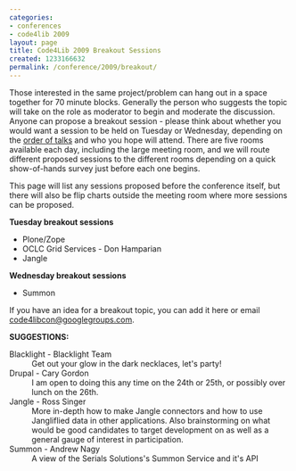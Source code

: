 ```yaml
---
categories:
- conferences
- code4lib 2009
layout: page
title: Code4Lib 2009 Breakout Sessions
created: 1233166632
permalink: /conference/2009/breakout/
---
```

Those interested in the same project/problem can hang out in a space together for 70 minute blocks. Generally the person who suggests the topic will take on the role as moderator to begin and moderate the discussion. Anyone can propose a breakout session - please think about whether you would want a session to be held on Tuesday or Wednesday, depending on the <a href="http://code4lib.org/conference/2009/schedule">order of talks</a> and who you hope will attend. There are five rooms available each day, including the large meeting room, and we will route different proposed sessions to the different rooms depending on a quick show-of-hands survey just before each one begins.

This page will list any sessions proposed before the conference itself, but there will also be flip charts outside the meeting room where more sessions can be proposed.

<!--break-->
<strong>Tuesday breakout sessions</strong>
<ul>
<li>Plone/Zope</li>
<li>OCLC Grid Services - Don Hamparian</li>
<li>Jangle</li>
</ul>

<strong>Wednesday breakout sessions</strong>
<ul>
<li>Summon</li>
</ul>



If you have an idea for a breakout topic, you can add it here or email <a href="mailto:code4libcon@googlegroups.com">code4libcon@googlegroups.com</a>.

<strong>SUGGESTIONS:</strong>

<dl>
  <dt>Blacklight - Blacklight Team</dt>
  <dd>Get out your glow in the dark necklaces, let's party!</dd>

  <dt>Drupal - Cary Gordon</dt>
  <dd>I am open to doing this any time on the 24th or 25th, or possibly over lunch on the 26th.</dd>


  <dt>Jangle - Ross Singer</dt>
  <dd>More in-depth how to make Jangle connectors and how to use Jangliflied data in other applications.  Also brainstorming on what would be good candidates to target development on as well as a general gauge of interest in participation.</dd>


  <dt>Summon - Andrew Nagy</dt>
  <dd>A view of the Serials Solutions's Summon Service and it's API</dd>
</dl>

